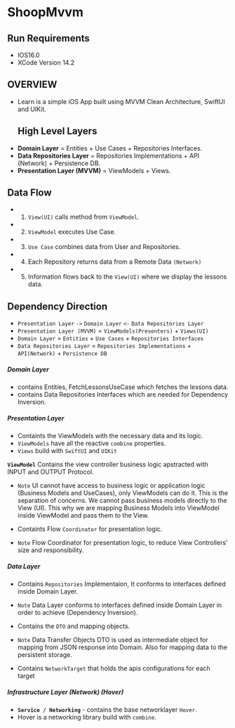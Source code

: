# ShoopMvvm

## Run Requirements 
 * IOS16.0
 * XCode Version 14.2

 ## OVERVIEW
- Learn is a simple iOS App built using MVVM Clean Architecture, SwiftUI and UIKit.

  ## High Level Layers
* **Domain Layer** = Entities + Use Cases + Repositories Interfaces.
* **Data Repositories Layer** = Repositories Implementations + API (Network) + Persistence DB.
* **Presentation Layer (MVVM)** = ViewModels + Views.

## Data Flow
* 1. `View(UI)` calls method from `ViewModel`.
* 2. `ViewModel` executes Use Case.
* 3. `Use Case` combines data from User and Repositories.
* 4. Each Repository returns data from a Remote Data `(Network)`
* 5. Information flows back to the `View(UI)` where we display the lessons data.

## Dependency Direction
* `Presentation Layer` `->` `Domain Layer` `<-` `Data Repositories Layer`
* `Presentation Layer (MVVM)` = `ViewModels(Presenters)` + `Views(UI)`
* `Domain Layer` = `Entities` + `Use Cases` + `Repositories Interfaces`
* `Data Repositories Layer` = `Repositories Implementations` + `API(Network)` + `Persistence DB`


##### Domain Layer
* contains Entities, FetchLessonsUseCase which fetches the lessons data.
* contains Data Repositories Interfaces which are needed for Dependency Inversion.


##### Presentation Layer
* Containts the ViewModels with the necessary data and its logic.
* `ViewModels` have all the reactive `combine` properties.
* `Views` build with `SwiftUI` and `UIKit`


**`ViewModel`** Contains the view controller business logic apstracted with INPUT and OUTPUT Protocol.
* `Note` UI cannot have access to business logic or application logic (Business Models and UseCases), only ViewModels can do it. This is the separation of concerns. We cannot pass business models directly to the View (UI). This why we are mapping Business Models into ViewModel inside ViewModel and pass them to the View.

* Containts Flow `Coordinator` for presentation logic.
* `Note` Flow Coordinator for presentation logic, to reduce View Controllers’ size and responsibility.


##### Data Layer
* Contains `Repositories` Implementaion, It conforms to interfaces defined inside Domain Layer.
* `Note`  Data Layer conforms to interfaces defined inside Domain Layer in order to achieve (Dependency Inversion).

* Contains the `DTO` and mapping objects.
* `Note` Data Transfer Objects DTO is used as intermediate object for mapping from JSON response into Domain. Also for mapping data to the persistent storage.

* Contains `NetworkTarget` that holds the apis configurations for each target

##### Infrastructure Layer (Network) (Hover)

* **`Service / Networking`** - contains the base networklayer `Hover`.
* Hover is a networking library build with `combine`.
